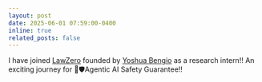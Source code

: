 ```yaml
---
layout: post
date: 2025-06-01 07:59:00-0400
inline: true
related_posts: false
---
```


I have joined [LawZero](https://lawzero.org/en) founded by [Yoshua Bengio](https://yoshuabengio.org/) as a research intern!! An exciting journey for 💯🛡️Agentic AI Safety Guarantee!!
